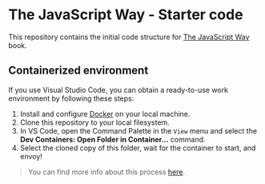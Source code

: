 # The JavaScript Way - Starter code

This repository contains the initial code structure for [The JavaScript Way](https://github.com/thejsway/thejsway) book.

## Containerized environment

If you use Visual Studio Code, you can obtain a ready-to-use work environment by following these steps:

1. Install and configure [Docker](https://www.docker.com/) on your local machine.
1. Clone this repository to your local filesystem.
1. In VS Code, open the Command Palette in the `View` menu and select the **Dev Containers: Open Folder in Container...** command.
1. Select the cloned copy of this folder, wait for the container to start, and envoy!

> You can find more info about this process [here](https://code.visualstudio.com/docs/devcontainers/containers).
